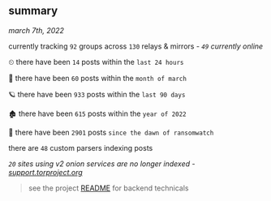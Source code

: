 
## summary
_march 7th, 2022_

currently tracking `92` groups across `130` relays & mirrors - _`49` currently online_

⏲ there have been `14` posts within the `last 24 hours`

🦈 there have been `60` posts within the `month of march`

🪐 there have been `933` posts within the `last 90 days`

🏚 there have been `615` posts within the `year of 2022`

🦕 there have been `2901` posts `since the dawn of ransomwatch`

there are `48` custom parsers indexing posts

_`20` sites using v2 onion services are no longer indexed - [support.torproject.org](https://support.torproject.org/onionservices/v2-deprecation/)_

> see the project [README](https://github.com/thetanz/ransomwatch#ransomwatch--) for backend technicals
